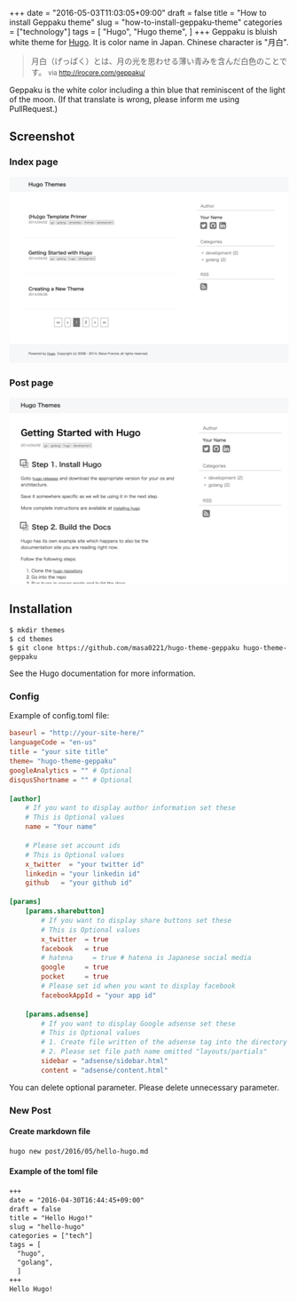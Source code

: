 +++
date = "2016-05-03T11:03:05+09:00"
draft = false
title = "How to install Geppaku theme"
slug = "how-to-install-geppaku-theme"
categories = ["technology"]
tags = [
  "Hugo",
  "Hugo theme",
  ]
+++
Geppaku is bluish white theme for [Hugo](http://gohugo.io/).
It is color name in Japan. Chinese character is "月白".

> 月白（げっぱく）とは、月の光を思わせる薄い青みを含んだ白色のことです。
<small>via http://irocore.com/geppaku/</small>

Geppaku is the white color including a thin blue that reminiscent of the light of the moon.
(If that translate is wrong, please inform me using PullRequest.)

## Screenshot
### Index page
![list](/list.png)

### Post page
![post](/screenshot.png)


## Installation

```
$ mkdir themes
$ cd themes
$ git clone https://github.com/masa0221/hugo-theme-geppaku hugo-theme-geppaku
```
See the Hugo documentation for more information.


### Config

Example of config.toml file:
```toml
baseurl = "http://your-site-here/"
languageCode = "en-us"
title = "your site title"
theme= "hugo-theme-geppaku"
googleAnalytics = "" # Optional
disqusShortname = "" # Optional

[author]
    # If you want to display author information set these
    # This is Optional values
    name = "Your name"

    # Please set account ids
    # This is Optional values
    x_twitter  = "your twitter id"
    linkedin = "your linkedin id"
    github   = "your github id"

[params]
    [params.sharebutton]
        # If you want to display share buttons set these
        # This is Optional values
        x_twitter  = true
        facebook   = true
        # hatena     = true # hatena is Japanese social media
        google     = true
        pocket     = true
        # Please set id when you want to display facebook
        facebookAppId = "your app id"

    [params.adsense]
        # If you want to display Google adsense set these
        # This is Optional values
        # 1. Create file written of the adsense tag into the directory "layouts/partials"
        # 2. Please set file path name omitted "layouts/partials"
        sidebar = "adsense/sidebar.html"
        content = "adsense/content.html"
```
You can delete optional parameter.
Please delete unnecessary parameter.


### New Post
#### Create markdown file
```sh
hugo new post/2016/05/hello-hugo.md
```

#### Example of the toml file

```
+++
date = "2016-04-30T16:44:45+09:00"
draft = false
title = "Hello Hugo!"
slug = "hello-hugo"
categories = ["tech"]
tags = [
  "hugo",
  "golang",
  ]
+++
Hello Hugo!
```
